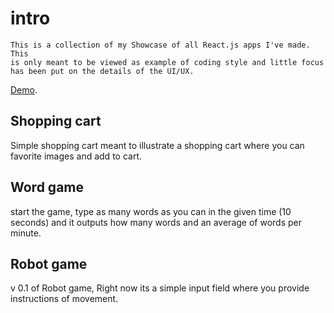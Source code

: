 # intro

    This is a collection of my Showcase of all React.js apps I've made. This
    is only meant to be viewed as example of coding style and little focus
    has been put on the details of the UI/UX.

[Demo](https://411.se/).

## Shopping cart

Simple shopping cart meant to illustrate a shopping cart where you can favorite images and add to cart.

## Word game

start the game, type as many words as you can in the given time (10 seconds) and it outputs how many words and an average of words per minute.

## Robot game

v 0.1 of Robot game, Right now its a simple input field where you provide instructions of movement.
